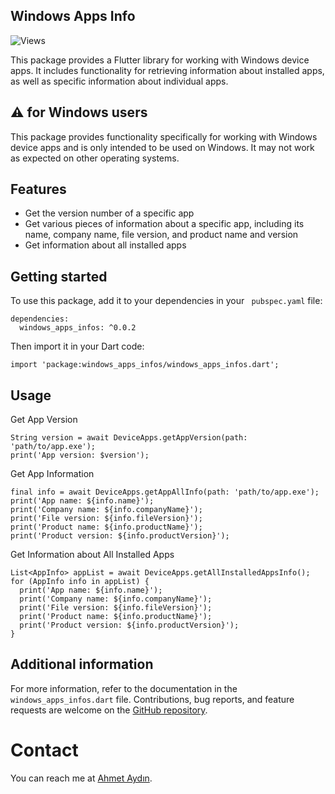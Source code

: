 ## Windows Apps Info 
![Views](https://komarev.com/ghpvc/?username=ahmtydn&label=Views)

This package provides a Flutter library for working with Windows device apps. It includes functionality for retrieving information about installed apps, as well as specific information about individual apps.


## ⚠️ for Windows users

This package provides functionality specifically for working with Windows device apps and is only intended to be used on Windows. It may not work as expected on other operating systems.
## Features

* Get the version number of a specific app
* Get various pieces of information about a specific app, including its name, company name, file version, and product name and version
* Get information about all installed apps

## Getting started

To use this package, add it to your dependencies in your ` pubspec.yaml` file:
```
dependencies:
  windows_apps_infos: ^0.0.2
```

Then import it in your Dart code:

```
import 'package:windows_apps_infos/windows_apps_infos.dart';
```

## Usage

Get App Version

```
String version = await DeviceApps.getAppVersion(path: 'path/to/app.exe');
print('App version: $version');
```
Get App Information

```
final info = await DeviceApps.getAppAllInfo(path: 'path/to/app.exe');
print('App name: ${info.name}');
print('Company name: ${info.companyName}');
print('File version: ${info.fileVersion}');
print('Product name: ${info.productName}');
print('Product version: ${info.productVersion}');
```

Get Information about All Installed Apps

```
List<AppInfo> appList = await DeviceApps.getAllInstalledAppsInfo();
for (AppInfo info in appList) {
  print('App name: ${info.name}');
  print('Company name: ${info.companyName}');
  print('File version: ${info.fileVersion}');
  print('Product name: ${info.productName}');
  print('Product version: ${info.productVersion}');
}
```

## Additional information

For more information, refer to the documentation in the ` windows_apps_infos.dart` file. Contributions, bug reports, and feature requests are welcome on the [GitHub repository](https://github.com/ahmtydn/windows_apps_info).

# Contact

You can reach me at [Ahmet Aydın](https://ahmetaydin.dev/).




